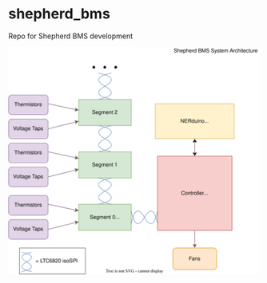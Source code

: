 # shepherd_bms
Repo for Shepherd BMS development

![shepherd_architecture](https://github.com/Northeastern-Electric-Racing/shepherd_bms/blob/main/docs/shepherd_architecture.svg)
